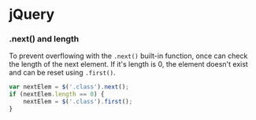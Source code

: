 jQuery
======

### .next() and length
To prevent overflowing with the `.next()` built-in function, once can check the length of the next element. If it's length is 0, the element doesn't exist and can be reset using `.first()`.

```javascript
var nextElem = $('.class').next();
if (nextElem.length == 0) {
    nextElem = $('.class').first();
}
```
